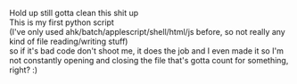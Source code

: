 Hold up still gotta clean this shit up  
This is my first python script  
(I've only used ahk/batch/applescript/shell/html/js before, so not really any kind of file reading/writing stuff)  
so if it's bad code don't shoot me, it does the job and I even made it so I'm not constantly opening and closing the file that's gotta count for something, right? :)
